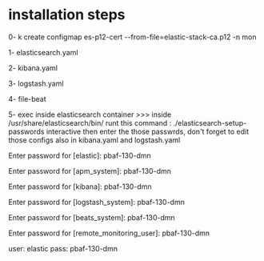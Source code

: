 
# installation steps 

0- k create configmap es-p12-cert --from-file=elastic-stack-ca.p12 -n mon 

1- elasticsearch.yaml

2- kibana.yaml

3- logstash.yaml

4- file-beat

5- exec inside elasticsearch container >>> inside /usr/share/elasticsearch/bin/  runt this command : 
./elasticsearch-setup-passwords interactive
then enter the those passwrds, don't forget to edit those configs also in kibana.yaml and logstash.yaml

Enter password for [elastic]: 
pbaf-130-dmn

Enter password for [apm_system]: 
pbaf-130-dmn

Enter password for [kibana]: 
pbaf-130-dmn

Enter password for [logstash_system]: 
pbaf-130-dmn

Enter password for [beats_system]: 
pbaf-130-dmn

Enter password for [remote_monitoring_user]: 
pbaf-130-dmn


user: elastic
pass: pbaf-130-dmn

